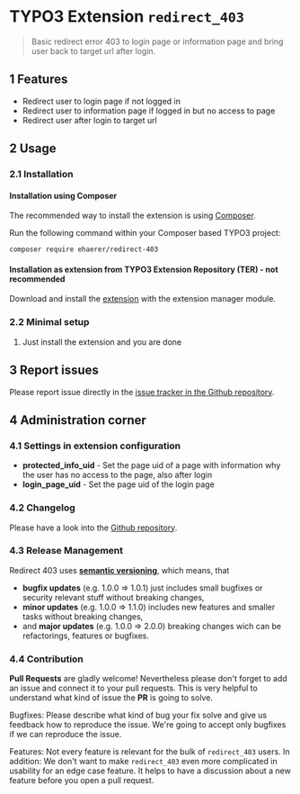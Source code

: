 # TYPO3 Extension `redirect_403`

> Basic redirect error 403 to login page or information page and bring user back to target url after login.

## 1 Features

* Redirect user to login page if not logged in
* Redirect user to information page if logged in but no access to page
* Redirect user after login to target url

## 2 Usage

### 2.1 Installation

#### Installation using Composer

The recommended way to install the extension is using [Composer][1].

Run the following command within your Composer based TYPO3 project:

```
composer require ehaerer/redirect-403
```

#### Installation as extension from TYPO3 Extension Repository (TER) - not recommended

Download and install the [extension][2] with the extension manager module.

### 2.2 Minimal setup

1) Just install the extension and you are done

## 3 Report issues

Please report issue directly in the [issue tracker in the Github repository][3].

## 4 Administration corner

### 4.1 Settings in extension configuration

* **protected_info_uid** - Set the page uid of a page with information why the user has no access to the page, also after login
* **login_page_uid** - Set the page uid of the login page

### 4.2 Changelog

Please have a look into the [Github repository][3].

### 4.3 Release Management

Redirect 403 uses [**semantic versioning**][4], which means, that
* **bugfix updates** (e.g. 1.0.0 => 1.0.1) just includes small bugfixes or security relevant stuff without breaking changes,
* **minor updates** (e.g. 1.0.0 => 1.1.0) includes new features and smaller tasks without breaking changes,
* and **major updates** (e.g. 1.0.0 => 2.0.0) breaking changes wich can be refactorings, features or bugfixes.

### 4.4 Contribution

**Pull Requests** are gladly welcome! Nevertheless please don't forget to add an issue and connect it to your pull requests.
This is very helpful to understand what kind of issue the **PR** is going to solve.

Bugfixes: Please describe what kind of bug your fix solve and give us feedback how to reproduce the issue. We're going
to accept only bugfixes if we can reproduce the issue.

Features: Not every feature is relevant for the bulk of `redirect_403` users. In addition: We don't want to make `redirect_403`
even more complicated in usability for an edge case feature. It helps to have a discussion about a new feature before you open a pull request.


[1]: https://getcomposer.org/
[2]: https://extensions.typo3.org/extension/redirect_403/
[3]: https://github.com/Kephson/redirect_403
[4]: https://semver.org/


